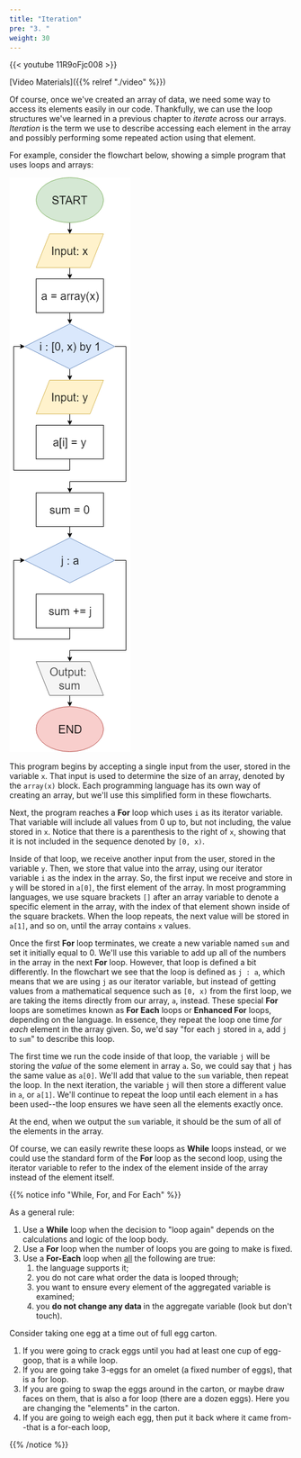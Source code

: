 ```yaml
---
title: "Iteration"
pre: "3. "
weight: 30
---
```


{{< youtube 11R9oFjc008  >}}

[Video Materials]({{% relref "./video" %}})

Of course, once we've created an array of data, we need some way to access its elements easily in our code. Thankfully, we can use the loop structures we've learned in a previous chapter to _iterate_ across our arrays. _Iteration_ is the term we use to describe accessing each element in the array and possibly performing some repeated action using that element. 

For example, consider the flowchart below, showing a simple program that uses loops and arrays:

![Array Iteration Flowchart](/images/08-array/6.3.iteratearray.png)

This program begins by accepting a single input from the user, stored in the variable `x`. That input is used to determine the size of an array, denoted by the `array(x)` block. Each programming language has its own way of creating an array, but we'll use this simplified form in these flowcharts. 

Next, the program reaches a **For** loop which uses `i` as its iterator variable. That variable will include all values from 0 up to, but not including, the value stored in `x`. Notice that there is a parenthesis to the right of `x`, showing that it is not included in the sequence denoted by `[0, x)`. 

Inside of that loop, we receive another input from the user, stored in the variable `y`. Then, we store that value into the array, using our iterator variable `i` as the index in the array. So, the first input we receive and store in `y` will be stored in `a[0]`, the first element of the array. In most programming languages, we use square brackets `[]` after an array variable to denote a specific element in the array, with the index of that element shown inside of the square brackets. When the loop repeats, the next value will be stored in `a[1]`, and so on, until the array contains `x` values.

Once the first **For** loop terminates, we create a new variable named `sum` and set it initially equal to 0. We'll use this variable to add up all of the numbers in the array in the next **For** loop. However, that loop is defined a bit differently. In the flowchart we see that the loop is defined as `j : a`, which means that we are using `j` as our iterator variable, but instead of getting values from a mathematical sequence such as `[0, x)` from the first loop, we are taking the items directly from our array, `a`, instead. These special **For** loops are sometimes known as **For Each** loops or **Enhanced For** loops, depending on the language. In essence, they repeat the loop one time _for each_ element in the array given. So, we'd say "for each `j` stored in `a`, add `j` to `sum`" to describe this loop. 

The first time we run the code inside of that loop, the variable `j` will be storing the _value_ of the some element in array `a`. So, we could say that `j` has the same value as `a[0]`. We'll add that value to the `sum` variable, then repeat the loop. In the next iteration, the variable `j` will then store a different value in `a`, or `a[1]`. We'll continue to repeat the loop until each element in `a` has been used--the loop ensures we have seen all the elements exactly once.

At the end, when we output the `sum` variable, it should be the sum of all of the elements in the array. 

Of course, we can easily rewrite these loops as **While** loops instead, or we could use the standard form of the **For** loop as the second loop, using the iterator variable to refer to the index of the element inside of the array instead of the element itself. 

{{% notice info "While, For, and For Each" %}}

As a general rule:
1. Use a **While** loop when the decision to "loop again" depends on the calculations and logic of the loop body.  
1. Use a **For** loop when the number of loops you are going to make is fixed.
1. Use a **For-Each** loop when <u>all</u> the following are true:
    1. the language supports it;
    1. you do not care what order the data is looped through;
    1. you want to ensure every element of the aggregated variable is examined;
    1. you <b>do not change any data </b> in the aggregate variable (look but don't touch).

Consider taking one egg at a time out of full egg carton.
1. If you were going to crack eggs until you had at least one cup of egg-goop, that is a while loop.
2. If you are going take 3-eggs for an omelet (a fixed number of eggs), that is a for loop.
3. If you are going to swap the eggs around in the carton, or maybe draw faces on them, that is also a for loop (there are a dozen eggs).  Here you are changing the "elements" in the carton.
4. If you are going to weigh each egg, then put it back where it came from--that is a for-each loop,

{{% /notice %}}

